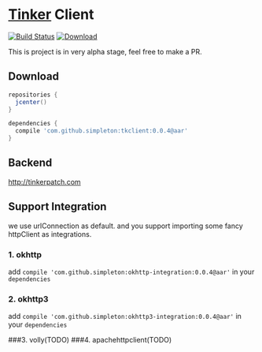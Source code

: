 # [Tinker](https://github.com/Tencent/tinker) Client

[![Build Status](https://travis-ci.org/simpleton/tinker_client.svg?branch=master)](https://travis-ci.org/simpleton/tinker_client)
[ ![Download](https://api.bintray.com/packages/simsun/maven/TinkerClient/images/download.svg) ](https://bintray.com/simsun/maven/TinkerClient/_latestVersion)

This is project is in very alpha stage, feel free to make a PR. 

## Download


```gradle
repositories {
  jcenter()
}

dependencies {
  compile 'com.github.simpleton:tkclient:0.0.4@aar'
}

```

## Backend

http://tinkerpatch.com


## Support Integration

we use urlConnection as default. and you support importing some fancy httpClient as integrations.  

### 1. okhttp


add `compile 'com.github.simpleton:okhttp-integration:0.0.4@aar'` in your `dependencies`

### 2. okhttp3

add `compile 'com.github.simpleton:okhttp3-integration:0.0.4@aar'` in your `dependencies`

###3. volly(TODO)
###4. apachehttpclient(TODO)

